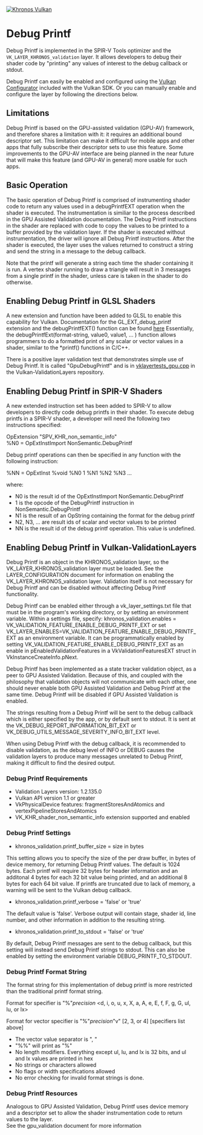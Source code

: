 <!-- markdownlint-disable MD041 -->
<!-- Copyright 2020-2021 LunarG, Inc. -->
[![Khronos Vulkan][1]][2]

[1]: https://vulkan.lunarg.com/img/Vulkan_100px_Dec16.png "https://www.khronos.org/vulkan/"
[2]: https://www.khronos.org/vulkan/

# Debug Printf


Debug Printf is implemented in the SPIR-V Tools optimizer and the `VK_LAYER_KHRONOS_validation` layer.
It allows developers to debug their shader code by "printing" any values of interest to the debug callback or stdout.

Debug Printf can easily be enabled and configured using the [Vulkan Configurator](https://vulkan.lunarg.com/doc/sdk/latest/windows/vkconfig.html) included with the Vulkan SDK. Or you can manually enable and configure the layer by following the directions below.

## Limitations

Debug Printf is based on the GPU-assisted validation (GPU-AV) framework, and therefore shares a limitation with it: it requires an additional bound descriptor set. This limitation can make it difficult for mobile apps and other apps that fully subscribe their descriptor sets to use this feature. Some improvements to the GPU-AV interface are being planned in the near future that will make this feature (and GPU-AV in general) more usable for such apps.

## Basic Operation

The basic operation of Debug Printf is comprised of instrumenting shader code to return any values used in a debugPrintfEXT operation when the shader is executed.
The instrumentation is similiar to the process described in the GPU Assisted Validation documentation.
The Debug Printf instructions in the shader are replaced with code to copy the values to be printed to a buffer provided by the validation layer.
If the shader is executed without instrumentation, the driver will ignore all Debug Printf instructions.
After the shader is executed, the layer uses the values returned to construct a string and send the string in a message to the debug callback.

Note that the printf will generate a string each time the shader containing it is run.
A vertex shader running to draw a triangle will result in 3 messages from a single printf in the shader, unless care is taken in the shader to do otherwise.

## Enabling Debug Printf in GLSL Shaders

A new extension and function have been added to GLSL to enable this capability for Vulkan. Documentation for  the GL_EXT_debug_printf  extension and the debugPrintfEXT() function can be found
[here](https://github.com/KhronosGroup/GLSL/blob/master/extensions/ext/GLSL_EXT_debug_printf.txt)
Essentially, the debugPrintfExt(format-string, value0, value1, ... ) function allows programmers to do a formatted print of any scalar or vector values in a shader, similar to the *printf() functions in C/C++.

There is a positive layer validation test that demonstrates simple use of Debug Printf.
It is called "GpuDebugPrintf" and is in
[vklayertests_gpu.cpp](https://github.com/KhronosGroup/Vulkan-ValidationLayers/blob/master/tests/vklayertests_gpu.cpp)
in the Vulkan-ValidationLayers repository.

## Enabling Debug Printf in SPIR-V Shaders

A new extended instruction set has been added to SPIR-V to allow developers to directly code debug printfs in their shader. To execute debug printfs in a SPIR-V shader, a developer will need the following two instructions specified:

OpExtension "SPV_KHR_non_semantic_info"  
%N0 = OpExtInstImport  NonSemantic.DebugPrintf

Debug printf operations can then be specified in any function with the following instruction:

%NN = OpExtInst %void %N0 1 %N1 %N2 %N3 ...

where:

* N0 is the result id of the OpExtInstImport  NonSemantic.DebugPrintf
* 1 is the opcode of the DebugPrintf instruction in NonSemantic.DebugPrintf
* N1 is the result of an OpString containing the format for the debug printf
* N2, N3, ... are result ids of scalar and vector values to be printed
* NN is the result id of the debug printf operation. This value is undefined.

## Enabling Debug Printf in Vulkan-ValidationLayers

Debug Printf is an object in the KHRONOS_validation layer, so the VK_LAYER_KHRONOS_validation layer must be loaded.
See the LAYER_CONFIGURATION document for information on enabling the VK_LAYER_KHRONOS_validation layer.
Validation itself is not necessary for Debug Printf and can be disabled without affecting Debug Printf functionality.

Debug Printf can be enabled either through a vk_layer_settings.txt file that must be in the program's working directory, or by setting an environment variable. Within a settings file, specify:
khronos_validation.enables = VK_VALIDATION_FEATURE_ENABLE_DEBUG_PRINTF_EXT or set VK_LAYER_ENABLES=VK_VALIDATION_FEATURE_ENABLE_DEBUG_PRINTF_EXT as an environment variable.
It can be programmatically enabled by setting VK_VALIDATION_FEATURE_ENABLE_DEBUG_PRINTF_EXT as an enable in pEnabledValidationFeatures in a VkValidationFeaturesEXT struct in VkInstanceCreateInfo.pNext.

Debug Printf has been implemented as a state tracker validation object, as a peer to GPU Assisted Validation.
Because of this, and coupled with the philosophy that validation objects will not communicate with each other, one should never enable both GPU Assisted Validation and Debug Printf at the same time.
Debug Printf will be disabled if GPU Assisted Validation is enabled.

The strings resulting from a Debug Printf will be sent to the debug callback which is either specified by the app, or by default sent to stdout.
It is sent at the VK_DEBUG_REPORT_INFORMATION_BIT_EXT or VK_DEBUG_UTILS_MESSAGE_SEVERITY_INFO_BIT_EXT level.

When using Debug Printf with the debug callback, it is recommended to disable validation, as the debug level of INFO or DEBUG causes the validation layers to produce many messages unrelated to Debug Printf, making it difficult to find the desired output.

### Debug Printf Requirements

* Validation Layers version: 1.2.135.0
* Vulkan API version 1.1 or greater
* VkPhysicalDevice features: fragmentStoresAndAtomics and vertexPipelineStoresAndAtomics
* VK_KHR_shader_non_semantic_info extension supported and enabled

### Debug Printf Settings

* khronos_validation.printf_buffer_size =  size in bytes

This setting allows you to specify the size of the per draw buffer, in bytes of device memory, for returning Debug Printf values.
The default is 1024 bytes.
Each printf will require 32 bytes for header information and an additonal 4 bytes for each 32 bit value being printed, and an additional 8 bytes for each 64 bit value.
If printfs are truncated due to lack of memory, a warning will be sent to the Vulkan debug callback.

* khronos_validation.printf_verbose = 'false' or 'true'

The default value is 'false'. Verbose output will contain stage, shader id, line number, and other information in addition to the resulting string.

* khronos_validation.printf_to_stdout = 'false' or 'true'

By default, Debug Printf messages are sent to the debug callback, but this setting will instead send Debug Printf strings to stdout.
This can also be enabled by setting the environment variable DEBUG_PRINTF_TO_STDOUT.

### Debug Printf Format String

The format string for this implementation of debug printf is more restricted than the traditional printf format string.

Format for specifier is "%"*precision* <d, i, o, u, x, X, a, A, e, E, f, F, g, G, ul, lu, or lx>

Format for vector specifier is "%"*precision*"v" [2, 3, or 4] [specifiers list above]

- The vector value separator is ", "
- "%%" will print as "%"
- No length modifiers.  Everything except ul, lu, and lx is 32 bits, and ul and lx values are printed in hex
- No strings or characters allowed
- No flags or width specifications allowed
- No error checking for invalid format strings is done.

### Debug Printf Resources

Analogous to GPU Assisted Validation, Debug Printf uses device memory and a descriptor set to allow the shader instrumentation code to return values to the layer.  
See the gpu_validation document for more information

